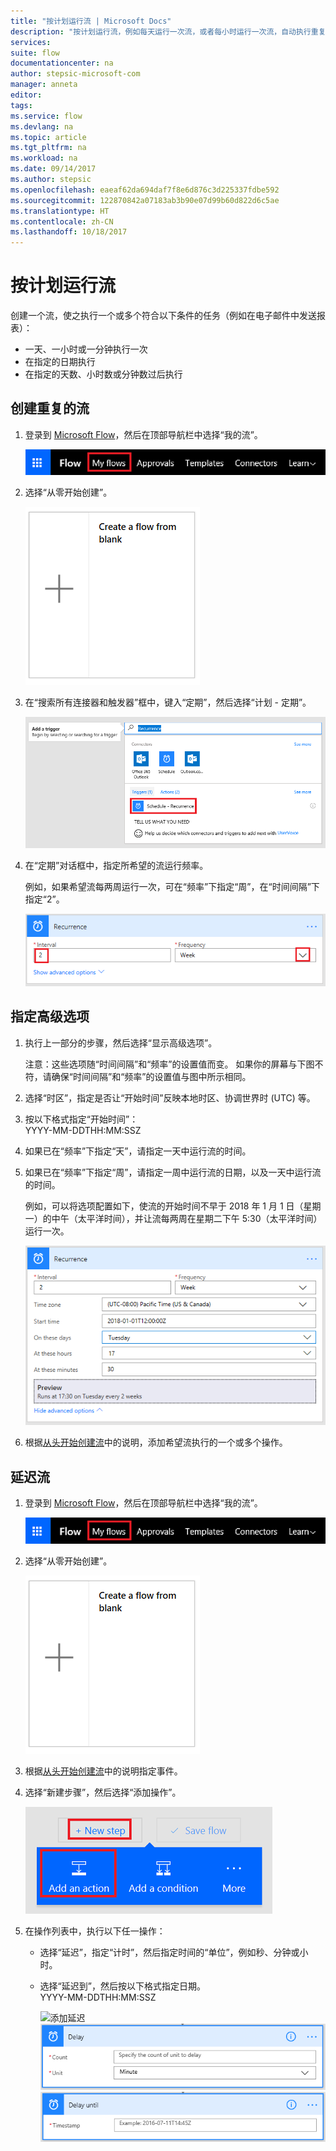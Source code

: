 ```yaml
---
title: "按计划运行流 | Microsoft Docs"
description: "按计划运行流，例如每天运行一次流，或者每小时运行一次流，自动执行重复的任务。"
services: 
suite: flow
documentationcenter: na
author: stepsic-microsoft-com
manager: anneta
editor: 
tags: 
ms.service: flow
ms.devlang: na
ms.topic: article
ms.tgt_pltfrm: na
ms.workload: na
ms.date: 09/14/2017
ms.author: stepsic
ms.openlocfilehash: eaeaf62da694daf7f8e6d876c3d225337fdbe592
ms.sourcegitcommit: 122870842a07183ab3b90e07d99b60d822d6c5ae
ms.translationtype: HT
ms.contentlocale: zh-CN
ms.lasthandoff: 10/18/2017
---
```

# <a name="run-flows-on-a-schedule"></a>按计划运行流
创建一个流，使之执行一个或多个符合以下条件的任务（例如在电子邮件中发送报表）：

* 一天、一小时或一分钟执行一次
* 在指定的日期执行
* 在指定的天数、小时数或分钟数过后执行

## <a name="create-a-recurring-flow"></a>创建重复的流
1. 登录到 [Microsoft Flow](https://flow.microsoft.com)，然后在顶部导航栏中选择“我的流”。
   
    ![“我的流”选项](./media/run-scheduled-tasks/create-flow.png)
2. 选择“从零开始创建”。
   
    ![从零开始创建流](./media/run-scheduled-tasks/create-from-blank.png)
3. 在“搜索所有连接器和触发器”框中，键入“定期”，然后选择“计划 - 定期”。
   
    ![查找定期触发器](./media/run-scheduled-tasks/select-recurrence.png)
4. 在“定期”对话框中，指定所希望的流运行频率。
   
    例如，如果希望流每两周运行一次，可在“频率”下指定“周”，在“时间间隔”下指定“2”。
   
    ![指定定期](./media/run-scheduled-tasks/specify-recurrence.png)

## <a name="specify-advanced-options"></a>指定高级选项
1. 执行上一部分的步骤，然后选择“显示高级选项”。
   
    注意：这些选项随“时间间隔”和“频率”的设置值而变。 如果你的屏幕与下图不符，请确保“时间间隔”和“频率”的设置值与图中所示相同。
2. 选择“时区”，指定是否让“开始时间”反映本地时区、协调世界时 (UTC) 等。
3. 按以下格式指定“开始时间”：
   <br>YYYY-MM-DDTHH:MM:SSZ
4. 如果已在“频率”下指定“天”，请指定一天中运行流的时间。
5. 如果已在“频率”下指定“周”，请指定一周中运行流的日期，以及一天中运行流的时间。
   
    例如，可以将选项配置如下，使流的开始时间不早于 2018 年 1 月 1 日（星期一）的中午（太平洋时间），并让流每两周在星期二下午 5:30（太平洋时间）运行一次。
   
    ![指定高级选项](./media/run-scheduled-tasks/advanced-options.png)
6. 根据[从头开始创建流](get-started-logic-flow.md)中的说明，添加希望流执行的一个或多个操作。

## <a name="delay-a-flow"></a>延迟流
1. 登录到 [Microsoft Flow](https://flow.microsoft.com)，然后在顶部导航栏中选择“我的流”。
   
    ![从零开始创建流](./media/run-scheduled-tasks/create-flow.png)
2. 选择“从零开始创建”。
   
    ![从零开始创建流](./media/run-scheduled-tasks/create-from-blank.png)
3. 根据[从头开始创建流](get-started-logic-flow.md)中的说明指定事件。
4. 选择“新建步骤”，然后选择“添加操作”。
   
    ![向流添加操作的选项](./media/run-scheduled-tasks/add-action.png)
5. 在操作列表中，执行以下任一操作：
   
   * 选择“延迟”，指定“计时”，然后指定时间的“单位”，例如秒、分钟或小时。
   * 选择“延迟到”，然后按以下格式指定日期。<br>YYYY-MM-DDTHH:MM:SSZ
     
     ![添加延迟](./media/run-scheduled-tasks/add-delay.png)
     ![按时间单位指定延迟](./media/run-scheduled-tasks/delay.png)
     ![指定“延迟到”](./media/run-scheduled-tasks/delay-until.png)

